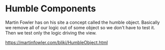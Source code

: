 # Humble Components

Martin Fowler has on his site a concept called the humble object. Basically we remove all of our logic out of some 
object so we don't have to test it. Then we test only the logic driving the view.

https://martinfowler.com/bliki/HumbleObject.html